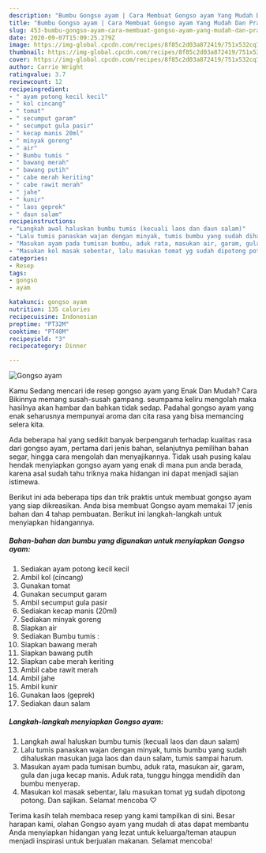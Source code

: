 ```yaml
---
description: "Bumbu Gongso ayam | Cara Membuat Gongso ayam Yang Mudah Dan Praktis"
title: "Bumbu Gongso ayam | Cara Membuat Gongso ayam Yang Mudah Dan Praktis"
slug: 453-bumbu-gongso-ayam-cara-membuat-gongso-ayam-yang-mudah-dan-praktis
date: 2020-09-07T15:09:25.279Z
image: https://img-global.cpcdn.com/recipes/8f85c2d03a872419/751x532cq70/gongso-ayam-foto-resep-utama.jpg
thumbnail: https://img-global.cpcdn.com/recipes/8f85c2d03a872419/751x532cq70/gongso-ayam-foto-resep-utama.jpg
cover: https://img-global.cpcdn.com/recipes/8f85c2d03a872419/751x532cq70/gongso-ayam-foto-resep-utama.jpg
author: Carrie Wright
ratingvalue: 3.7
reviewcount: 12
recipeingredient:
- " ayam potong kecil kecil"
- " kol cincang"
- " tomat"
- " secumput garam"
- " secumput gula pasir"
- " kecap manis 20ml"
- " minyak goreng"
- " air"
- " Bumbu tumis "
- " bawang merah"
- " bawang putih"
- " cabe merah keriting"
- " cabe rawit merah"
- " jahe"
- " kunir"
- " laos geprek"
- " daun salam"
recipeinstructions:
- "Langkah awal haluskan bumbu tumis (kecuali laos dan daun salam)"
- "Lalu tumis panaskan wajan dengan minyak, tumis bumbu yang sudah dihaluskan masukan juga laos dan daun salam, tumis sampai harum."
- "Masukan ayam pada tumisan bumbu, aduk rata, masukan air, garam, gula dan juga kecap manis. Aduk rata, tunggu hingga mendidih dan bumbu menyerap."
- "Masukan kol masak sebentar, lalu masukan tomat yg sudah dipotong potong. Dan sajikan. Selamat mencoba ♡"
categories:
- Resep
tags:
- gongso
- ayam

katakunci: gongso ayam 
nutrition: 135 calories
recipecuisine: Indonesian
preptime: "PT32M"
cooktime: "PT40M"
recipeyield: "3"
recipecategory: Dinner

---
```



![Gongso ayam](https://img-global.cpcdn.com/recipes/8f85c2d03a872419/751x532cq70/gongso-ayam-foto-resep-utama.jpg)

Kamu Sedang mencari ide resep gongso ayam yang Enak Dan Mudah? Cara Bikinnya memang susah-susah gampang. seumpama keliru mengolah maka hasilnya akan hambar dan bahkan tidak sedap. Padahal gongso ayam yang enak seharusnya mempunyai aroma dan cita rasa yang bisa memancing selera kita.

Ada beberapa hal yang sedikit banyak berpengaruh terhadap kualitas rasa dari gongso ayam, pertama dari jenis bahan, selanjutnya pemilihan bahan segar, hingga cara mengolah dan menyajikannya. Tidak usah pusing kalau hendak menyiapkan gongso ayam yang enak di mana pun anda berada, karena asal sudah tahu triknya maka hidangan ini dapat menjadi sajian istimewa.




Berikut ini ada beberapa tips dan trik praktis untuk membuat gongso ayam yang siap dikreasikan. Anda bisa membuat Gongso ayam memakai 17 jenis bahan dan 4 tahap pembuatan. Berikut ini langkah-langkah untuk menyiapkan hidangannya.

<!--inarticleads1-->

##### Bahan-bahan dan bumbu yang digunakan untuk menyiapkan Gongso ayam:

1. Sediakan  ayam potong kecil kecil
1. Ambil  kol (cincang)
1. Gunakan  tomat
1. Gunakan  secumput garam
1. Ambil  secumput gula pasir
1. Sediakan  kecap manis (20ml)
1. Sediakan  minyak goreng
1. Siapkan  air
1. Sediakan  Bumbu tumis :
1. Siapkan  bawang merah
1. Siapkan  bawang putih
1. Siapkan  cabe merah keriting
1. Ambil  cabe rawit merah
1. Ambil  jahe
1. Ambil  kunir
1. Gunakan  laos (geprek)
1. Sediakan  daun salam




<!--inarticleads2-->

##### Langkah-langkah menyiapkan Gongso ayam:

1. Langkah awal haluskan bumbu tumis (kecuali laos dan daun salam)
1. Lalu tumis panaskan wajan dengan minyak, tumis bumbu yang sudah dihaluskan masukan juga laos dan daun salam, tumis sampai harum.
1. Masukan ayam pada tumisan bumbu, aduk rata, masukan air, garam, gula dan juga kecap manis. Aduk rata, tunggu hingga mendidih dan bumbu menyerap.
1. Masukan kol masak sebentar, lalu masukan tomat yg sudah dipotong potong. Dan sajikan. Selamat mencoba ♡




Terima kasih telah membaca resep yang kami tampilkan di sini. Besar harapan kami, olahan Gongso ayam yang mudah di atas dapat membantu Anda menyiapkan hidangan yang lezat untuk keluarga/teman ataupun menjadi inspirasi untuk berjualan makanan. Selamat mencoba!
